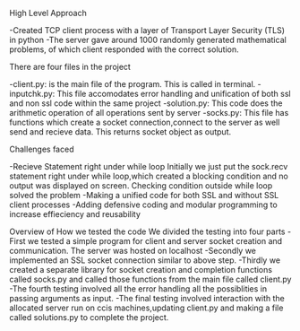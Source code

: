 High Level Approach 

-Created TCP client process with a layer of Transport Layer Security (TLS) in python
-The server gave around 1000 randomly generated mathematical problems, of which client responded 
with the correct solution.


There are four files in the project

-client.py: is the main file of the program. This is called in terminal.
-inputchk.py: This file accomodates error handling and unification of both ssl and non ssl code 
within the same project
-solution.py: This code does the arithmetic operation of all operations sent by server
-socks.py: This file has functions which create a socket connection,connect to the server as well 
send and recieve data. This returns socket object as output.


Challenges faced

-Recieve Statement right under while loop
Initially we just put the sock.recv statement right under while loop,which created a blocking condition
and no output was displayed on screen. 
Checking condition outside while loop solved the problem
-Making a unified code for both SSL and without SSL client processes
-Adding defensive coding and modular programming to increase effieciency and reusability

Overview of How we tested the code
We divided the testing into four parts
-First we tested a simple program for client and server socket creation and communication. The server was hosted 
on localhost
-Secondly we implemented an SSL socket connection similar to above step.
-Thirdly we created a separate library for socket creation and completion functions called socks.py and called
 those functions from the main file called client.py
-The fourth testing involved all the error handling all the possiblities in passing arguments as input.
-The final testing involved interaction with the allocated server run on ccis machines,updating client.py and 
making a file called solutions.py to complete the project.
  
				

 

